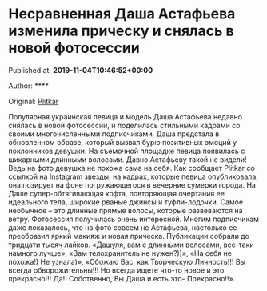 
# Несравненная Даша Астафьева изменила прическу и снялась в новой фотосессии

Published at: **2019-11-04T10:46:52+00:00**

Author: ****

Original: [Plitkar](https://plitkar.com.ua/nesravnennaja-dasha-astafeva-izmenila-prichesku-i-snjalas-v-novoj-fotosessii/)

Популярная украинская певица и модель Даша Астафьева недавно снялась в новой фотосессии, и поделилась стильными кадрами со своими многочисленными подписчиками. Даша предстала в обновленном образе, который вызвал бурю позитивных эмоций у поклонников девушки. На съемочной площадке певица появилась с шикарными длинными волосами. Давно Астафьеву такой не видели! Ведь на фото девушка не похожа сама на себя.
Как сообщает Plitkar со ссылкой на Instagram звезды, на кадрах, которые певица опубликовала, она позирует на фоне погружающегося в вечерние сумерки города. На Даше супер-обтягивающая кофта, повторяющая очертания ее идеального тела, широкие рваные джинсы и туфли-лодочки. Самое необычное – это длинные прямые волосы, которые развеваются на ветру. Фотосессия получилась очень интересной.
Многим подписчикам даже показалось, что на фото совсем не Астафьева, настолько ее преобразил яркий макияж и новая прическа. Публикации собрали до тридцати тысяч лайков. «Дашуля, вам с длинными волосами, все-таки намного лучше», «Вам телохранитель не нужен?))», «На себя не похожа!) Не узнала)», «Обожаю Вас, как Творческую Личность!!! Вы всегда обворожительны!!! Но всегда ищете что-то новое и это прекрасно!!! Да!! Собственно, Вы Даша и есть это- Прекрасно!!».
